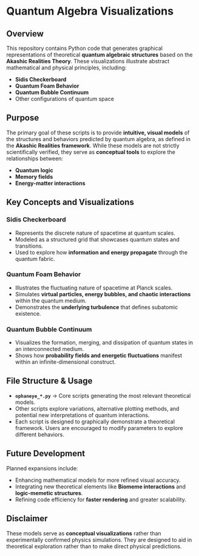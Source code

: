 # Quantum Algebra Visualizations  

## Overview  
This repository contains Python code that generates graphical representations of theoretical **quantum algebraic structures** based on the **Akashic Realities Theory**. These visualizations illustrate abstract mathematical and physical principles, including:  

- **Sidis Checkerboard**  
- **Quantum Foam Behavior**  
- **Quantum Bubble Continuum**  
- Other configurations of quantum space  

## Purpose  
The primary goal of these scripts is to provide **intuitive, visual models** of the structures and behaviors predicted by quantum algebra, as defined in the **Akashic Realities framework**. While these models are not strictly scientifically verified, they serve as **conceptual tools** to explore the relationships between:  

- **Quantum logic**  
- **Memory fields**  
- **Energy-matter interactions**  

## Key Concepts and Visualizations  

### **Sidis Checkerboard**  
- Represents the discrete nature of spacetime at quantum scales.  
- Modeled as a structured grid that showcases quantum states and transitions.  
- Used to explore how **information and energy propagate** through the quantum fabric.  

### **Quantum Foam Behavior**  
- Illustrates the fluctuating nature of spacetime at Planck scales.  
- Simulates **virtual particles, energy bubbles, and chaotic interactions** within the quantum medium.  
- Demonstrates the **underlying turbulence** that defines subatomic existence.  

### **Quantum Bubble Continuum**  
- Visualizes the formation, merging, and dissipation of quantum states in an interconnected medium.  
- Shows how **probability fields and energetic fluctuations** manifest within an infinite-dimensional construct.  

## File Structure & Usage  
- **`ophaneye_*.py`** → Core scripts generating the most relevant theoretical models.  
- Other scripts explore variations, alternative plotting methods, and potential new interpretations of quantum interactions.  
- Each script is designed to graphically demonstrate a theoretical framework. Users are encouraged to modify parameters to explore different behaviors.  

## Future Development  
Planned expansions include:  
- Enhancing mathematical models for more refined visual accuracy.  
- Integrating new theoretical elements like **Biomeme interactions** and **logic-memetic structures**.  
- Refining code efficiency for **faster rendering** and greater scalability.  

## Disclaimer  
These models serve as **conceptual visualizations** rather than experimentally confirmed physics simulations. They are designed to aid in theoretical exploration rather than to make direct physical predictions.  
